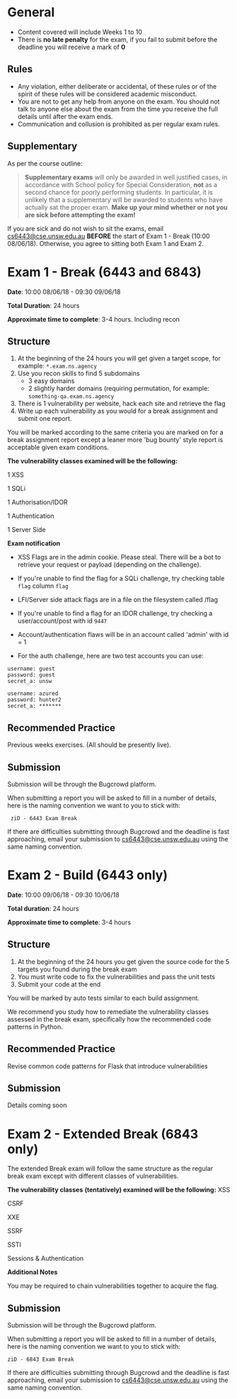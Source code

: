 # General
- Content covered will include Weeks 1 to 10
- There is **no late penalty** for the exam, if you fail to submit before the deadline you will receive a mark of **0**

## Rules
- Any violation, either deliberate or accidental, of these rules or of the spirit of these rules will be considered academic misconduct.
- You are not to get any help from anyone on the exam. You should not talk to anyone else about the exam from the time you receive the full details until after the exam ends.
- Communication and collusion is prohibited as per regular exam rules.

## Supplementary

As per the course outline:

> **Supplementary exams** will only be awarded in well justified cases, in accordance with School policy for Special Consideration, **not** as a second chance for poorly performing students. In particular, it is unlikely that a supplementary will be awarded to students who have actually sat the proper exam. **Make up your mind whether or not you are sick before attempting the exam!**

If you are sick and do not wish to sit the exams, email [cs6443@cse.unsw.edu.au](mailto:cs6443@cse.unsw.edu.au) **BEFORE** the start of Exam 1 - Break (10:00 08/06/18). Otherwise, you agree to sitting both Exam 1 and Exam 2.

# Exam 1 - Break (6443 and 6843)

**Date**: 10:00 08/06/18 - 09:30 09/06/18

**Total Duration**: 24 hours

**Approximate time to complete**: 3-4 hours. Including recon

## Structure
1. At the beginning of the 24 hours you will get given a target scope, for example: `*.exam.ns.agency`
2. Use you recon skills to find 5 subdomains
    - 3 easy domains
    - 2 slightly harder domains (requiring permutation, for example: `something-qa.exam.ns.agency`
3. There is 1 vulnerability per website, hack each site and retrieve the flag
4. Write up each vulnerability as you would for a break assignment and submit one report.

You will be marked according to the same criteria you are marked on for a break assignment report except a leaner more 'bug bounty' style report is acceptable given exam conditions.

**The vulnerability classes examined will be the following:**

1 XSS

1 SQLi

1 Authorisation/IDOR

1 Authentication

1 Server Side
 
**Exam notification**

- XSS Flags are in the admin cookie. Please steal. There will be a bot to retrieve your request or payload (depending on the challenge).
- If you're unable to find the flag for a SQLi challenge, try checking table `flag` column `flag`
- LFI/Server side attack flags are in a file on the filesystem called /flag
- If you're unable to find a flag for an IDOR challenge, try checking a user/account/post with id `9447`
- Account/authentication flaws will be in an account called 'admin' with id = 1

- For the auth challenge, here are two test accounts you can use:
```
username: guest
password: guest
secret_a: unsw
```
```
username: azured
password: hunter2
secret_a: *******
```

## Recommended Practice

Previous weeks exercises. (All should be presently live). 

## Submission

Submission will be through the Bugcrowd platform.
 
When submitting a report you will be asked to fill in a number of details, here is the naming convention we want to you to stick with:

` ziD - 6443 Exam Break`

If there are difficulties submitting through Bugcrowd and the deadline is fast approaching, email your submission to [cs6443@cse.unsw.edu.au](mailto:cs6443@cse.unsw.edu.au) using the same naming convention.

# Exam 2 - Build (6443 only)

**Date**: 10:00 09/06/18 - 09:30 10/06/18

**Total duration**: 24 hours

**Approximate time to complete**: 3-4 hours

## Structure
1. At the beginning of the 24 hours you get given the source code for the 5 targets you found during the break exam
2. You must write code to fix the vulnerabilities and pass the unit tests
3. Submit your code at the end

You will be marked by auto tests similar to each build assignment.
 
We recommend you study how to remediate the vulnerability classes assessed in the break exam, specifically how the recommended code patterns in Python.

## Recommended Practice

Revise common code patterns for Flask that introduce vulnerabilities

## Submission

Details coming soon  

# Exam 2 - Extended Break (6843 only)

The extended Break exam will follow the same structure as the regular break exam except with different classes of vulnerabilities.
 
**The vulnerability classes** **(tentatively) examined will be the following:**
XSS

CSRF

XXE

SSRF

SSTI

Sessions & Authentication
 
**Additional Notes**

You may be required to chain vulnerabilities together to acquire the flag.

## Submission

Submission will be through the Bugcrowd platform.
 
When submitting a report you will be asked to fill in a number of details, here is the naming convention we want to you to stick with:

`ziD - 6843 Exam Break`
 
If there are difficulties submitting through Bugcrowd and the deadline is fast approaching, email your submission to [cs6443@cse.unsw.edu.au](mailto:cs6443@cse.unsw.edu.au) using the same naming convention.
